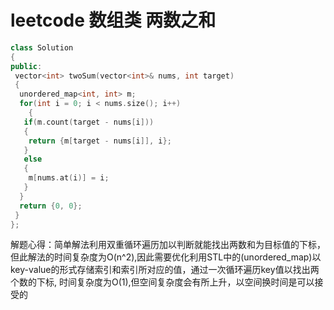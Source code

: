 # leetcode 数组类 两数之和

```c++
class Solution  
{  
public:  
 vector<int> twoSum(vector<int>& nums, int target)  
 {  
  unordered_map<int, int> m;  
  for(int i = 0; i < nums.size(); i++)  
    {  
   if(m.count(target - nums[i]))  
   {  
    return {m[target - nums[i]], i};  
   }  
   else  
   {  
    m[nums.at(i)] = i;  
   }  
  }  
  return {0, 0};  
 }  
};
```

解题心得：简单解法利用双重循环遍历加以判断就能找出两数和为目标值的下标，但此解法的时间复杂度为O(n^2),因此需要优化利用STL中的(unordered_map)以key-value的形式存储索引和索引所对应的值，通过一次循环遍历key值以找出两个数的下标, 时间复杂度为O(1),但空间复杂度会有所上升，以空间换时间是可以接受的

